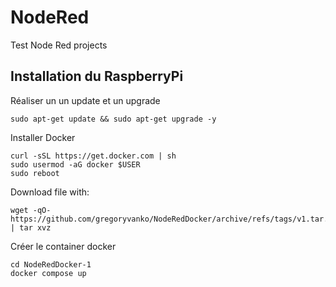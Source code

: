 # NodeRed
Test Node Red projects

## Installation du RaspberryPi
Réaliser un un update et un upgrade
```
sudo apt-get update && sudo apt-get upgrade -y
```

Installer Docker
```
curl -sSL https://get.docker.com | sh
sudo usermod -aG docker $USER
sudo reboot
```

Download file with:
```
wget -qO- https://github.com/gregoryvanko/NodeRedDocker/archive/refs/tags/v1.tar.gz | tar xvz
```

Créer le container docker
```
cd NodeRedDocker-1
docker compose up
```
